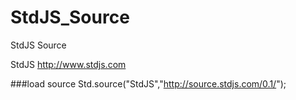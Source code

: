 StdJS_Source
============

StdJS Source

StdJS 
http://www.stdjs.com

###load source
Std.source("StdJS","http://source.stdjs.com/0.1/");

